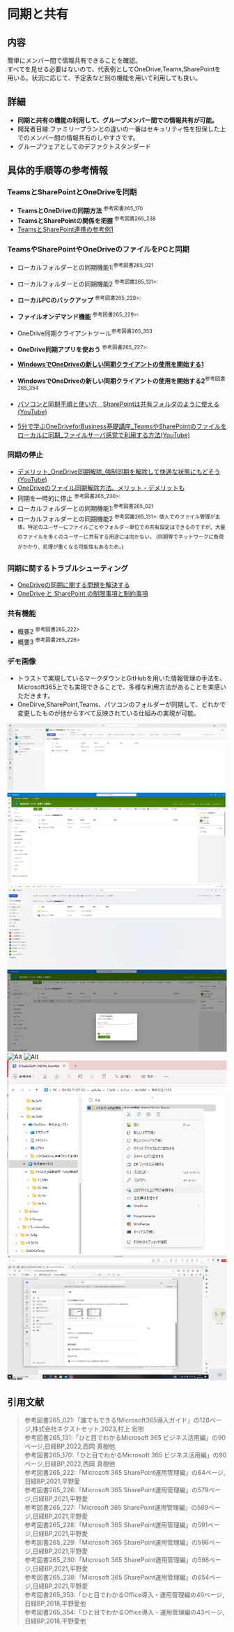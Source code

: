 # 同期と共有

## 内容

簡単にメンバー間で情報共有できることを確認。  
すべてを見せる必要はないので、代表例としてOneDrive,Teams,SharePointを用いる。状況に応じて、予定表など別の機能を用いて利用しても良い。  

## 詳細

- **同期と共有の機能の利用して、グループメンバー間での情報共有が可能。**
- 開発者目線:ファミリープランとの違いの一番はセキュリティ性を担保した上でのメンバー間の情報共有のしやすさです。
- グループウェアとしてのデファクトスタンダード

## 具体的手順等の参考情報

### TeamsとSharePointとOneDriveを同期

- **TeamsとOneDriveの同期方法** <sup>参考図書265_170</sup>
- **TeamsとSharePointの関係を把握** <sup>参考図書265_238</sup>
- [TeamsとSharePoint連携の参考例1](https://www.illuminate-j.jp/blog/teamstips2)

### TeamsやSharePointやOneDriveのファイルをPCと同期

- ローカルフォルダーとの同期機能1:<sup>参考図書265_021</sup>
- ローカルフォルダーとの同期機能2 <sup>参考図書265_131>:
- **ローカルPCのバックアップ** <sup>参考図書265_228>:
- **ファイルオンデマンド機能** <sup>参考図書265_229>:
- OneDrive同期クライアントツール<sup>参考図書265_353</sup>

- **OneDrive同期アプリを使おう** <sup>参考図書265_227>:
- [**WindowsでOneDriveの新しい同期クライアントの使用を開始する1**](https://www.microsoft.com/ja-jp/biz/smb/column-onedrive-sync-feature.aspx)
- **WindowsでOneDriveの新しい同期クライアントの使用を開始する2**<sup>参考図書265_354</sup>
- [パソコンと同期手順と使い方　SharePointは共有フォルダのように使える(YouTube)](https://www.youtube.com/watch?v=a0DCayZBSLg&t=467s)
- [5分で学ぶOneDriveforBusiness基礎講座_TeamsやSharePointのファイルをローカルに同期_ファイルサーバ感覚で利用する方法(YouTube)](https://www.youtube.com/watch?v=LP2VQ8i6yUs)

### 同期の停止

- [デメリット_OneDrive同期解除_強制同期を解除して快適な状態にもどそう(YouTube)](https://www.youtube.com/watch?v=WPQ5EjutFNE)
- [OneDriveのファイル同期解除方法。メリット・デメリットも](https://yourclip.life/post/about-onedrive-cancel-synchronization/)
- 同期を一時的に停止 <sup>参考図書265_230>:
- ローカルフォルダーとの同期機能1:<sup>参考図書265_021</sup>
- ローカルフォルダーとの同期機能2 <sup>参考図書265_131>:
個人でのファイル管理が主体。特定のユーザーにファイルごとやフォルダー単位での共有設定はできるのですが、大量のファイルを多くのユーザーに共有する用途には向かない。
(同期等でネットワークに負荷がかかり、処理が重くなる可能性もあるため。)

### 同期に関するトラブルシューティング

- [OneDriveの同期に関する問題を解決する](https://support.microsoft.com/ja-jp/office/onedrive-%E3%81%AE%E5%90%8C%E6%9C%9F%E3%81%AB%E9%96%A2%E3%81%99%E3%82%8B%E5%95%8F%E9%A1%8C%E3%82%92%E8%A7%A3%E6%B1%BA%E3%81%99%E3%82%8B-0899b115-05f7-45ec-95b2-e4cc8c4670b2)
- [OneDrive と SharePoint の制限事項と制約事項](https://support.microsoft.com/ja-jp/office/onedrive-%E3%81%A8-sharepoint-%E3%81%AE%E5%88%B6%E9%99%90%E4%BA%8B%E9%A0%85%E3%81%A8%E5%88%B6%E7%B4%84%E4%BA%8B%E9%A0%85-64883a5d-228e-48f5-b3d2-eb39e07630fa)

### 共有機能

- 概要2 <sup>参考図書265_222>  
- 概要3 <sup>参考図書265_226>  

### デモ画像

- トラストで実現しているマークダウンとGitHubを用いた情報管理の手法を、Microsoft365上でも実現できることで、多様な利用方法があることを実感いただきます。
- OneDirve,SharePoint,Teams、パソコンのフォルダーが同期して、どれかで変更したものが他からすべて反映されている仕組みの実現が可能。

![Alt](../../7_Prj/716_M365/200_インフラサービス/282_同期と共有/Chn_データ同期連携デモ_Teams1.png)
![Alt](../../7_Prj/716_M365/200_インフラサービス/282_同期と共有/Chn_データ同期連携デモ_SharePoint保存場所1.png)
![Alt](../../7_Prj/716_M365/200_インフラサービス/282_同期と共有/Chn_データ同期連携デモ_OneDrive1.png)
![Alt](../../7_Prj/716_M365/200_インフラサービス/282_同期と共有/Chn_データ同期連携デモ_11.png)
![Alt](../../7_Prj/716_M365/200_インフラサービス/50_OneDrive/OneDrv同期2.png)
![Alt](../../7_Prj/716_M365/200_インフラサービス/50_OneDrive/OneDrv同期3.png)
![Alt](../../7_Prj/716_M365/200_インフラサービス/10_Teams会議/Teams同期連携3.png)
![Alt](../../7_Prj/716_M365/200_インフラサービス/10_Teams会議/Teams同期連携4.png)

## 引用文献

> 参考図書265_021:「誰でもできる!Microsoft365導入ガイド」の128ページ,株式会社ネクストセット,2023,村上 宏樹  
> 参考図書265_131:「ひと目でわかるMicrosoft 365 ビジネス活用編」の90ページ,日経BP,2022,西岡 真樹他  
> 参考図書265_170:「ひと目でわかるMicrosoft 365 ビジネス活用編」の90ページ,日経BP,2022,西岡 真樹他  
> 参考図書265_222:「Microsoft 365 SharePoint運用管理編」の64ページ,日経BP,2021,平野愛  
> 参考図書265_226:「Microsoft 365 SharePoint運用管理編」の579ページ,日経BP,2021,平野愛  
> 参考図書265_227:「Microsoft 365 SharePoint運用管理編」の589ページ,日経BP,2021,平野愛  
> 参考図書265_228:「Microsoft 365 SharePoint運用管理編」の591ページ,日経BP,2021,平野愛  
> 参考図書265_229:「Microsoft 365 SharePoint運用管理編」の596ページ,日経BP,2021,平野愛  
> 参考図書265_230:「Microsoft 365 SharePoint運用管理編」の598ページ,日経BP,2021,平野愛  
> 参考図書265_238:「Microsoft 365 SharePoint運用管理編」の654ページ,日経BP,2021,平野愛  
> 参考図書265_353:「ひと目でわかるOffice導入・運用管理編の40ページ,日経BP,2018,平野愛他  
> 参考図書265_354:「ひと目でわかるOffice導入・運用管理編の43ページ,日経BP,2018,平野愛他  
